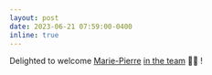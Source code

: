 ```yaml
---
layout: post
date: 2023-06-21 07:59:00-0400
inline: true
---
```


Delighted to welcome
[Marie-Pierre](httpshttps://marieetienne.github.io/) [in the team](board) 👨‍💻 !

